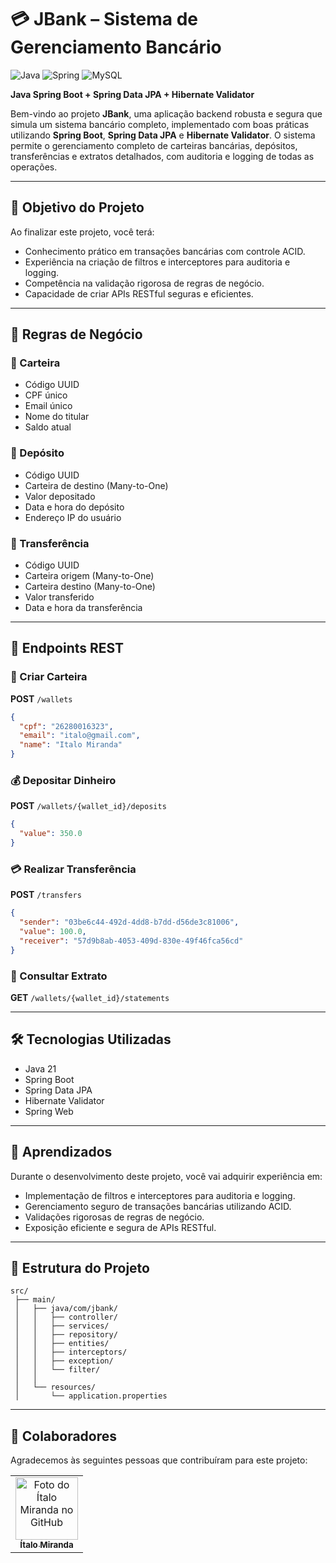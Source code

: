 # 💳 JBank – Sistema de Gerenciamento Bancário

![Java](https://img.shields.io/badge/java-%23ED8B00.svg?style=for-the-badge\&logo=openjdk\&logoColor=white)
![Spring](https://img.shields.io/badge/spring-%236DB33F.svg?style=for-the-badge\&logo=spring\&logoColor=white)
![MySQL](https://img.shields.io/badge/mysql-4479A1.svg?style=for-the-badge\&logo=mysql\&logoColor=white)

**Java Spring Boot + Spring Data JPA + Hibernate Validator**

Bem-vindo ao projeto **JBank**, uma aplicação backend robusta e segura que simula um sistema bancário completo, implementado com boas práticas utilizando **Spring Boot**, **Spring Data JPA** e **Hibernate Validator**. O sistema permite o gerenciamento completo de carteiras bancárias, depósitos, transferências e extratos detalhados, com auditoria e logging de todas as operações.

---

## 🚀 Objetivo do Projeto

Ao finalizar este projeto, você terá:

* Conhecimento prático em transações bancárias com controle ACID.
* Experiência na criação de filtros e interceptores para auditoria e logging.
* Competência na validação rigorosa de regras de negócio.
* Capacidade de criar APIs RESTful seguras e eficientes.

---

## 📌 Regras de Negócio

### 💼 Carteira

* Código UUID
* CPF único
* Email único
* Nome do titular
* Saldo atual

### 💸 Depósito

* Código UUID
* Carteira de destino (Many-to-One)
* Valor depositado
* Data e hora do depósito
* Endereço IP do usuário

### 🔄 Transferência

* Código UUID
* Carteira origem (Many-to-One)
* Carteira destino (Many-to-One)
* Valor transferido
* Data e hora da transferência

---

## 📡 Endpoints REST

### 💼 Criar Carteira

**POST** `/wallets`

```json
{
  "cpf": "26280016323",
  "email": "italo@gmail.com",
  "name": "Italo Miranda"
}
```

### 💰 Depositar Dinheiro

**POST** `/wallets/{wallet_id}/deposits`

```json
{
  "value": 350.0
}
```

### 💳 Realizar Transferência

**POST** `/transfers`

```json
{
  "sender": "03be6c44-492d-4dd8-b7dd-d56de3c81006",
  "value": 100.0,
  "receiver": "57d9b8ab-4053-409d-830e-49f46fca56cd"
}
```

### 📑 Consultar Extrato

**GET** `/wallets/{wallet_id}/statements`

---

## 🛠️ Tecnologias Utilizadas

* Java 21
* Spring Boot
* Spring Data JPA
* Hibernate Validator
* Spring Web

---

## 🧠 Aprendizados

Durante o desenvolvimento deste projeto, você vai adquirir experiência em:

* Implementação de filtros e interceptores para auditoria e logging.
* Gerenciamento seguro de transações bancárias utilizando ACID.
* Validações rigorosas de regras de negócio.
* Exposição eficiente e segura de APIs RESTful.

---

## 📂 Estrutura do Projeto

```
src/
 ├── main/
 │   ├── java/com/jbank/
 │   │   ├── controller/
 │   │   ├── services/
 │   │   ├── repository/
 │   │   ├── entities/
 │   │   ├── interceptors/
 │   │   ├── exception/
 │   │   └── filter/
 │   │
 │   └── resources/
 │       └── application.properties
```

---

## 🤝 Colaboradores

Agradecemos às seguintes pessoas que contribuíram para este projeto:

<table>
  <tr>
    <td align="center">
      <a href="https://github.com/Ital023" title="Github do Ítalo Miranda">
        <img src="https://avatars.githubusercontent.com/u/113559117?v=4" width="100px;" alt="Foto do Ítalo Miranda no GitHub"/><br>
        <sub>
          <b>Ítalo Miranda</b>
        </sub>
      </a>
    </td>
  </tr>
</table>
